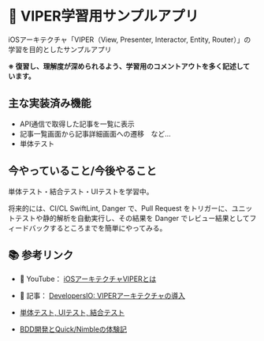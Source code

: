 # 📱 VIPER学習用サンプルアプリ

iOSアーキテクチャ「VIPER（View, Presenter, Interactor, Entity, Router）」の学習を目的としたサンプルアプリ

**※ 復習し、理解度が深められるよう、学習用のコメントアウトを多く記述しています。**

## 主な実装済み機能
- API通信で取得した記事を一覧に表示
- 記事一覧画面から記事詳細画面への遷移　など...
- 単体テスト

## 今やっていること/今後やること
単体テスト・結合テスト・UIテストを学習中。

将来的には、CI/CL SwiftLint, Danger で、Pull Request をトリガーに、ユニットテストや静的解析を自動実行し、その結果を Danger でレビュー結果としてフィードバックするところまでを簡単にやってみる。

## 📚 参考リンク

- 🎥 YouTube： [iOSアーキテクチャVIPERとは](https://www.youtube.com/watch?v=ieqNIySokxI&t=74s)
- 📖 記事： [DevelopersIO: VIPERアーキテクチャの導入](https://dev.classmethod.jp/articles/developers-io-2020-viper-architecture)

- [単体テスト, UIテスト, 結合テスト](https://qiita.com/airy_flutter/items/a3d2a7b31f7bce68bccf)
- [BDD開発とQuick/Nimbleの体験記](https://qiita.com/ymp-a/items/363a7bfb33d8b5a82db9)
